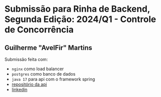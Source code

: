 # Submissão para Rinha de Backend, Segunda Edição: 2024/Q1 - Controle de Concorrência

## Guilherme "AvelFir" Martins
Submissão feita com:
- `nginx` como load balancer
- `postgres` como banco de dados
- `java 17` para api com o framework spring
- [repositório da api](https://github.com/AvelFir/rinha_backend_2024_q1)
- [linkedin](https://br.linkedin.com/in/guimartins13)

